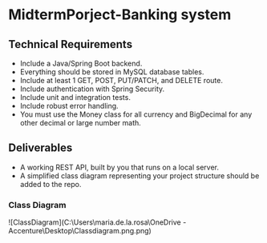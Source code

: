 # MidtermPorject-Banking system
## Technical Requirements
- Include a Java/Spring Boot backend.
- Everything should be stored in MySQL database tables.
- Include at least 1 GET, POST, PUT/PATCH, and DELETE route.
- Include authentication with Spring Security.
- Include unit and integration tests.
- Include robust error handling.
- You must use the Money class for all currency and BigDecimal for any other decimal or large number math.

## Deliverables
- A working REST API, built by you that runs on a local server.
- A simplified class diagram representing your project structure should be added to the repo.

### Class Diagram
![ClassDiagram](C:\Users\maria.de.la.rosa\OneDrive - Accenture\Desktop\Classdiagram.png.png)
